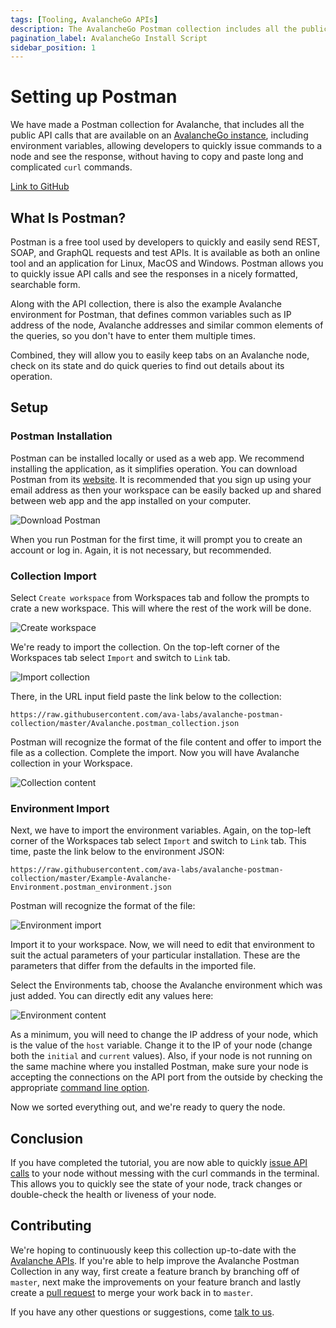 ```yaml
---
tags: [Tooling, AvalancheGo APIs]
description: The AvalancheGo Postman collection includes all the public API calls that are available on AvalancheGo instance, allowing you to quickly issue commands to your node and see the response, without having to copy and paste long and complicated `curl` commands.
pagination_label: AvalancheGo Install Script
sidebar_position: 1
---
```


# Setting up Postman

We have made a Postman collection for Avalanche, that includes all the public
API calls that are available on an [AvalancheGo instance](https://github.com/ava-labs/avalanchego/releases/), including environment variables,
allowing developers to quickly issue commands to a node and see the response, without having to
copy and paste long and complicated `curl` commands.

[Link to GitHub](https://github.com/ava-labs/avalanche-postman-collection/)

## What Is Postman?

Postman is a free tool used by developers to quickly and easily send REST, SOAP,
and GraphQL requests and test APIs. It is available as both an online tool and
an application for Linux, MacOS and Windows. Postman allows you to quickly issue
API calls and see the responses in a nicely formatted, searchable form.

Along with the API collection, there is also the example Avalanche environment
for Postman, that defines common variables such as IP address of the node, 
Avalanche addresses and similar common elements of the queries, so you don't
have to enter them multiple times.

Combined, they will allow you to easily keep tabs on an Avalanche node, check 
on its state and do quick queries to find out details about its operation.

## Setup

### Postman Installation

Postman can be installed locally or used as a web app. We recommend installing
the application, as it simplifies operation. You can download Postman from its
[website](https://www.postman.com/downloads/). It is recommended that you sign
up using your email address as then your workspace can be easily backed up and
shared between web app and the app installed on your computer.

![Download Postman](/img/postman/postman-1-download.png)

When you run Postman for the first time, it will prompt you to create an
account or log in. Again, it is not necessary, but recommended.

### Collection Import

Select `Create workspace` from Workspaces tab and follow the prompts to crate a new
workspace. This will where the rest of the work will be done.

![Create workspace](/img/postman/postman-2-workspace.png)

We're ready to import the collection. On the top-left corner of the Workspaces tab
select `Import` and switch to `Link` tab.

![Import collection](/img/postman/postman-3-import.png)

There, in the URL input field paste the link below to the collection:

```text
https://raw.githubusercontent.com/ava-labs/avalanche-postman-collection/master/Avalanche.postman_collection.json
```

Postman will recognize the format of the file content and offer to import the
file as a collection. Complete the import. Now you will have Avalanche
collection in your Workspace.

![Collection content](/img/postman/postman-4-collection.png)

### Environment Import

Next, we have to import the environment variables. Again, on the top-left corner of the Workspaces tab
select `Import` and switch to `Link` tab. This time, paste the link below
to the environment JSON:

```text
https://raw.githubusercontent.com/ava-labs/avalanche-postman-collection/master/Example-Avalanche-Environment.postman_environment.json
```

Postman will recognize the format of the file:

![Environment import](/img/postman/postman-5-environment.png)

Import it to your workspace. Now, we will need to edit that environment to suit
the actual parameters of your particular installation. These are the parameters
that differ from the defaults in the imported file.

Select the Environments tab, choose the Avalanche environment which was just added.
You can directly edit any values here:

![Environment content](/img/postman/postman-6-variables.png)

As a minimum, you will need to change the IP address of your node, which is the value of
the `host` variable. Change it to the IP of your node (change both the `initial` and `current`
values). Also, if your node is not running on the same machine where you
installed Postman, make sure your node is accepting the connections on the API
port from the outside by checking the appropriate [command line option](/nodes/configure/avalanchego-config-flags.md#http-server).

Now we sorted everything out, and we're ready to query the node.

## Conclusion

If you have completed the tutorial, you are now able to quickly
[issue API calls](/tooling/avalanchego-postman-collection/making-api-calls.md) 
to your node without messing with the curl commands in the terminal. This allows
you to quickly see the state of your node, track changes or double-check the
health or liveness of your node.

## Contributing

We're hoping to continuously keep this collection up-to-date with the [Avalanche
APIs](/reference). If you're able to help improve the Avalanche Postman Collection
in any way, first create a feature branch by branching off of `master`, next make the
improvements on your feature branch and lastly create a [pull
request](https://github.com/ava-labs/avalanche-docs/pulls) to merge your work
back in to `master`.

If you have any other questions or suggestions, come [talk to us](https://chat.avalabs.org/).
